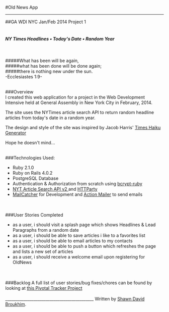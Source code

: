 #Old News App
______________________________________________  




##GA WDI NYC Jan/Feb 2014 Project 1
<br />
<br />


#### <em>NY Times Headlines • Today's Date • Random Year</em>
<br />
<br />
#####What has been will be again,<br />
#####what has been done will be done again;<br />
#####there is nothing new under the sun.<br />
-Ecclesiastes 1:9-<br />
<br />

###Overview
<br />
I created this web application for a project in the Web Development Intensive held at General Assembly in New York City in February, 2014.

The site uses the NYTimes article search API to return random headline articles from today's date in a random year.

The design and style of the site was inspired by Jacob Harris' <a href="http://haiku.nytimes.com/">Times Haiku Generator</a>

Hope he doesn't mind...
<br />
<br />

###Technologies Used:
<ul>
<li> Ruby 2.1.0</li>
<li> Ruby on Rails 4.0.2</li>
<li> PostgreSQL Database</li>
<li>Authentication & Authorization from scratch using <a href="http://bcrypt-ruby.rubyforge.org/"> bcrypt-ruby </a></li>
<li><a href="http://developer.nytimes.com/docs/read/article_search_api_v2">NYT Article Search API v2 </a> and <a href="https://github.com/jnunemaker/httparty">HTTParty</a></li>
<li><a href="http://mailcatcher.me/">MailCatcher</a> for Development and <a href="http://guides.rubyonrails.org/action_mailer_basics.html">Action Mailer</a> to send emails</li></ul>
<br />
<br />
###User Stories Completed
<ul>
<li>as a user, i should visit a splash page which shows Headlines & Lead Paragraphs from a random date</li>
<li>as a user, i should be able to save articles i like to a favorites list</li>
<li>as a user, i should be able to email articles to my contacts</li>
<li>as a user, i should be able to push a button which refreshes the page and lists a new set of articles</li>
<li>as a user, i should receive a welcome email upon registering for OldNews</li>
</ul>
<br />
<br />
###Backlog
A full list of user stories/bug fixes/chores can be found by looking at <a href="https://www.pivotaltracker.com/s/projects/1015678"> this Pivotal Tracker Project</a>
<br />
<br />
____________________________________________
Written by <a href="https://twitter.com/s_d_br0_o">Shawn David Broukhim</a>.